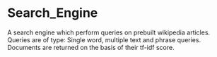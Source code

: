 # Search_Engine

A search engine which perform queries on prebuilt wikipedia articles. Queries are of type: Single word, multiple text and phrase queries. Documents are returned on the basis of their tf-idf score. 

